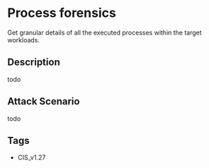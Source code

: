 # Process forensics
Get granular details of all the executed processes within the target workloads.

## Description
todo

## Attack Scenario
todo

## Tags
- CIS_v1.27







